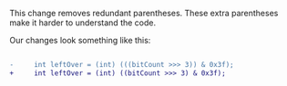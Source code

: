 This change removes redundant parentheses. These extra parentheses make it harder to understand the code.

Our changes look something like this:

```diff

-     int leftOver = (int) (((bitCount >>> 3)) & 0x3f);
+     int leftOver = (int) ((bitCount >>> 3) & 0x3f);

```
